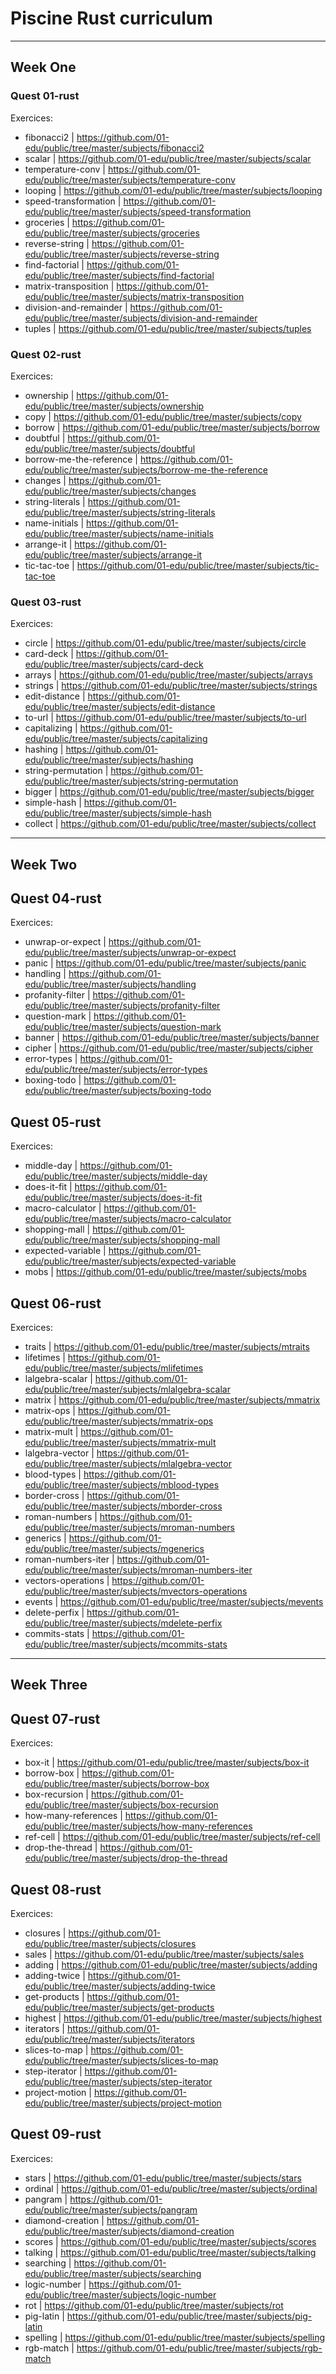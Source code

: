 # Piscine Rust curriculum

---

## Week One

### Quest 01-rust

Exercices:

- fibonacci2 | https://github.com/01-edu/public/tree/master/subjects/fibonacci2
- scalar | https://github.com/01-edu/public/tree/master/subjects/scalar
- temperature-conv | https://github.com/01-edu/public/tree/master/subjects/temperature-conv
- looping | https://github.com/01-edu/public/tree/master/subjects/looping
- speed-transformation | https://github.com/01-edu/public/tree/master/subjects/speed-transformation
- groceries | https://github.com/01-edu/public/tree/master/subjects/groceries
- reverse-string | https://github.com/01-edu/public/tree/master/subjects/reverse-string
- find-factorial | https://github.com/01-edu/public/tree/master/subjects/find-factorial
- matrix-transposition | https://github.com/01-edu/public/tree/master/subjects/matrix-transposition
- division-and-remainder | https://github.com/01-edu/public/tree/master/subjects/division-and-remainder
- tuples | https://github.com/01-edu/public/tree/master/subjects/tuples


### Quest 02-rust

Exercices:

- ownership | https://github.com/01-edu/public/tree/master/subjects/ownership
- copy | https://github.com/01-edu/public/tree/master/subjects/copy
- borrow | https://github.com/01-edu/public/tree/master/subjects/borrow
- doubtful | https://github.com/01-edu/public/tree/master/subjects/doubtful
- borrow-me-the-reference | https://github.com/01-edu/public/tree/master/subjects/borrow-me-the-reference
- changes | https://github.com/01-edu/public/tree/master/subjects/changes
- string-literals | https://github.com/01-edu/public/tree/master/subjects/string-literals
- name-initials | https://github.com/01-edu/public/tree/master/subjects/name-initials
- arrange-it | https://github.com/01-edu/public/tree/master/subjects/arrange-it
- tic-tac-toe | https://github.com/01-edu/public/tree/master/subjects/tic-tac-toe


### Quest 03-rust

Exercices:

- circle | https://github.com/01-edu/public/tree/master/subjects/circle
- card-deck | https://github.com/01-edu/public/tree/master/subjects/card-deck
- arrays | https://github.com/01-edu/public/tree/master/subjects/arrays
- strings | https://github.com/01-edu/public/tree/master/subjects/strings
- edit-distance | https://github.com/01-edu/public/tree/master/subjects/edit-distance
- to-url | https://github.com/01-edu/public/tree/master/subjects/to-url
- capitalizing | https://github.com/01-edu/public/tree/master/subjects/capitalizing
- hashing | https://github.com/01-edu/public/tree/master/subjects/hashing
- string-permutation | https://github.com/01-edu/public/tree/master/subjects/string-permutation
- bigger | https://github.com/01-edu/public/tree/master/subjects/bigger
- simple-hash | https://github.com/01-edu/public/tree/master/subjects/simple-hash
- collect | https://github.com/01-edu/public/tree/master/subjects/collect


---


## Week Two


## Quest 04-rust

Exercices:

- unwrap-or-expect | https://github.com/01-edu/public/tree/master/subjects/unwrap-or-expect
- panic | https://github.com/01-edu/public/tree/master/subjects/panic
- handling | https://github.com/01-edu/public/tree/master/subjects/handling
- profanity-filter | https://github.com/01-edu/public/tree/master/subjects/profanity-filter
- question-mark | https://github.com/01-edu/public/tree/master/subjects/question-mark
- banner | https://github.com/01-edu/public/tree/master/subjects/banner
- cipher | https://github.com/01-edu/public/tree/master/subjects/cipher
- error-types | https://github.com/01-edu/public/tree/master/subjects/error-types
- boxing-todo | https://github.com/01-edu/public/tree/master/subjects/boxing-todo


## Quest 05-rust

Exercices:

- middle-day | https://github.com/01-edu/public/tree/master/subjects/middle-day
- does-it-fit | https://github.com/01-edu/public/tree/master/subjects/does-it-fit
- macro-calculator | https://github.com/01-edu/public/tree/master/subjects/macro-calculator
- shopping-mall | https://github.com/01-edu/public/tree/master/subjects/shopping-mall
- expected-variable | https://github.com/01-edu/public/tree/master/subjects/expected-variable
- mobs | https://github.com/01-edu/public/tree/master/subjects/mobs


## Quest 06-rust

Exercices:

- traits | https://github.com/01-edu/public/tree/master/subjects/mtraits
- lifetimes | https://github.com/01-edu/public/tree/master/subjects/mlifetimes
- lalgebra-scalar | https://github.com/01-edu/public/tree/master/subjects/mlalgebra-scalar
- matrix | https://github.com/01-edu/public/tree/master/subjects/mmatrix
- matrix-ops | https://github.com/01-edu/public/tree/master/subjects/mmatrix-ops
- matrix-mult | https://github.com/01-edu/public/tree/master/subjects/mmatrix-mult
- lalgebra-vector | https://github.com/01-edu/public/tree/master/subjects/mlalgebra-vector
- blood-types | https://github.com/01-edu/public/tree/master/subjects/mblood-types
- border-cross | https://github.com/01-edu/public/tree/master/subjects/mborder-cross
- roman-numbers | https://github.com/01-edu/public/tree/master/subjects/mroman-numbers
- generics | https://github.com/01-edu/public/tree/master/subjects/mgenerics
- roman-numbers-iter | https://github.com/01-edu/public/tree/master/subjects/mroman-numbers-iter
- vectors-operations | https://github.com/01-edu/public/tree/master/subjects/mvectors-operations
- events | https://github.com/01-edu/public/tree/master/subjects/mevents
- delete-perfix | https://github.com/01-edu/public/tree/master/subjects/mdelete-perfix
- commits-stats | https://github.com/01-edu/public/tree/master/subjects/mcommits-stats


---

## Week Three


## Quest 07-rust

Exercices:

- box-it | https://github.com/01-edu/public/tree/master/subjects/box-it
- borrow-box | https://github.com/01-edu/public/tree/master/subjects/borrow-box
- box-recursion | https://github.com/01-edu/public/tree/master/subjects/box-recursion
- how-many-references | https://github.com/01-edu/public/tree/master/subjects/how-many-references
- ref-cell | https://github.com/01-edu/public/tree/master/subjects/ref-cell
- drop-the-thread | https://github.com/01-edu/public/tree/master/subjects/drop-the-thread



## Quest 08-rust

Exercices:


- closures | https://github.com/01-edu/public/tree/master/subjects/closures
- sales | https://github.com/01-edu/public/tree/master/subjects/sales
- adding | https://github.com/01-edu/public/tree/master/subjects/adding
- adding-twice | https://github.com/01-edu/public/tree/master/subjects/adding-twice
- get-products | https://github.com/01-edu/public/tree/master/subjects/get-products
- highest | https://github.com/01-edu/public/tree/master/subjects/highest
- iterators | https://github.com/01-edu/public/tree/master/subjects/iterators
- slices-to-map | https://github.com/01-edu/public/tree/master/subjects/slices-to-map
- step-iterator | https://github.com/01-edu/public/tree/master/subjects/step-iterator
- project-motion | https://github.com/01-edu/public/tree/master/subjects/project-motion


## Quest 09-rust

Exercices:


- stars | https://github.com/01-edu/public/tree/master/subjects/stars
- ordinal | https://github.com/01-edu/public/tree/master/subjects/ordinal
- pangram | https://github.com/01-edu/public/tree/master/subjects/pangram
- diamond-creation | https://github.com/01-edu/public/tree/master/subjects/diamond-creation
- scores | https://github.com/01-edu/public/tree/master/subjects/scores
- talking | https://github.com/01-edu/public/tree/master/subjects/talking
- searching | https://github.com/01-edu/public/tree/master/subjects/searching
- logic-number | https://github.com/01-edu/public/tree/master/subjects/logic-number
- rot | https://github.com/01-edu/public/tree/master/subjects/rot
- pig-latin | https://github.com/01-edu/public/tree/master/subjects/pig-latin
- spelling | https://github.com/01-edu/public/tree/master/subjects/spelling
- rgb-match | https://github.com/01-edu/public/tree/master/subjects/rgb-match
